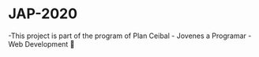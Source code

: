 # JAP-2020
-This project is part of the program of Plan Ceibal - Jovenes a Programar - Web Development  🚀

